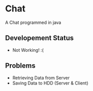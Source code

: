 # Chat
A Chat programmed in java

## Developement Status
- Not Working! :(

## Problems
- Retrieving Data from Server
- Saving Data to HDD (Server & Client)
